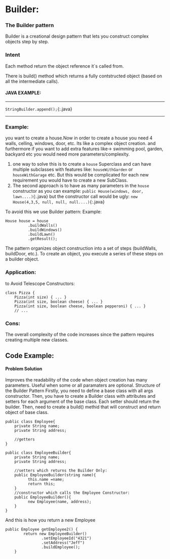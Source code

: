 # Builder:

### The Builder pattern
Builder is a creational design pattern that lets you construct complex objects step by step.

### Intent
Each method return the object reference it`s called from.

There is build() method which returns a fully contstructed object (based on all the intermediate calls).

#### JAVA EXAMPLE:
-------------
`StringBuilder.append();`{:.java}

-------------

### Example:
you want to create a house.Now in order to create a house you need 4 walls, celling, windows, door, etc.
Its like a complex object creation. and furthermore if you want to add extra features like-> swimming pool, garden, backyard etc you would need more parameters/complexity.

1. one way to solve this is to create a `house` Superclass and can have multiple subclasses with features like:  `houseWithGarden` or  `houseWithGarage` etc. But this would be complicated for each new requirement you would have to create a new SubClass.
2. The second approach is to have as many parameters in the `house` constructor as you can example:
      `public House(windows, door, lawn....)`{:.java} but the constructor call would be ugly:
      `new House(4,3,5, null, null, null....)`{:.java}


To avoid this we use Builder pattern:
Example:
```
House house = house
          .buildWalls()
          .buildWindows()
          .buildLawn()
          .getResult();
```


The pattern organizes object construction into a set of steps (buildWalls, buildDoor, etc.). To create an object, you execute a series of these steps on a builder object. 



### Application:
to Avoid Telescope Constructors:
```
class Pizza {
    Pizza(int size) { ... }
    Pizza(int size, boolean cheese) { ... }
    Pizza(int size, boolean cheese, boolean pepperoni) { ... }
    // ...
```

### Cons:
The overall complexity of the code increases since the pattern requires creating multiple new classes.

## Code Example:
#### Problem Solution
Improves the readability of the code when object creation has many parameters.
Useful when some or all paramaters are optional.
Structure of the Builder Pattern
Firstly, you need to define a base class with all args constructor. Then, you have to create a Builder class with attributes and setters for each argument of the base class. Each setter should return the builder. Then, need to create a build() methid that will construct and return object of base class.

```
public class Employee{
    private String name;
    private String address;
    
    //getters
}

```
```
public class EmployeeBuilder{
    private String name;
    private String address;
    
    //setters which returns the Builder Only:
    public EmployeeBuilder(string name){
          this.name =name;
          return this;
    }
    //constructor which calls the Employee Constructor:
    public EmployeeBuilder(){
          new Employee(name, address);
    }
}

```
And this is how you return a new Employee 

```
public Employee getEmployee2() {  
        return new EmployeeBuilder()  
                .setEmployeeId("4321")  
                .setAddress("Jeff")    
                .buildEmployee();  
    }  

```
